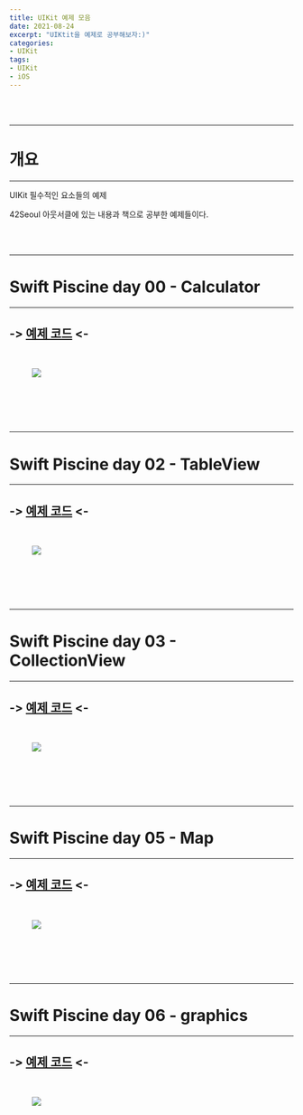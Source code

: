 ```yaml
---
title: UIKit 예제 모음
date: 2021-08-24
excerpt: "UIKtit을 예제로 공부해보자:)"
categories:
- UIKit
tags:
- UIKit
- iOS
---
```



<br />
<br />

---

# 개요

---

UIKit 필수적인 요소들의 예제

42Seoul 아웃서클에 있는 내용과 책으로 공부한 예제들이다.


<br />
<br />

---

# Swift Piscine day 00 - Calculator 

---

## -> [예제 코드](https://github.com/dq-QQQ/UIKit_Example/tree/main/day00_Calculator) <-

<br />

<figure>
	<a href="https://user-images.githubusercontent.com/79088896/186394318-c840fee9-9ca4-4830-8c6e-8e69c37a7aa9.gif">
		<img src="https://user-images.githubusercontent.com/79088896/186394318-c840fee9-9ca4-4830-8c6e-8e69c37a7aa9.gif" class="w8" />
	</a>
</figure>


<br />
<br />
<br />
<br />

---

# Swift Piscine day 02 - TableView 

---

## -> [예제 코드](https://github.com/dq-QQQ/UIKit_Example/tree/main/day02_TableView) <-

<br />

<figure>
	<a href="https://user-images.githubusercontent.com/79088896/186399958-659d61a6-d871-4f0a-a91f-4df406a9075e.gif">
		<img src="https://user-images.githubusercontent.com/79088896/186399958-659d61a6-d871-4f0a-a91f-4df406a9075e.gif" class="w8" />
	</a>
</figure>


<br />
<br />
<br />
<br />

---

# Swift Piscine day 03 - CollectionView 

---

## -> [예제 코드](https://github.com/dq-QQQ/UIKit_Example/tree/main/day03_CollectionView) <-

<br />

<figure>
	<a href="https://user-images.githubusercontent.com/79088896/186402313-26378aab-4c3e-4d73-ae2e-c80986ac8bfd.gif">
		<img src="https://user-images.githubusercontent.com/79088896/186402313-26378aab-4c3e-4d73-ae2e-c80986ac8bfd.gif" class="w8" />
	</a>
</figure>


<br />
<br />
<br />
<br />

---

# Swift Piscine day 05 - Map 

---

## -> [예제 코드](https://github.com/dq-QQQ/UIKit_Example/tree/main/day05_map) <-

<br />

<figure>
	<a href="https://user-images.githubusercontent.com/79088896/186403187-32c6dec2-11cc-4245-b17d-0f17b372991c.gif">
		<img src="https://user-images.githubusercontent.com/79088896/186403187-32c6dec2-11cc-4245-b17d-0f17b372991c.gif" class="w8" />
	</a>
</figure>


<br />
<br />
<br />
<br />

---

# Swift Piscine day 06 - graphics 

---

## -> [예제 코드](https://github.com/dq-QQQ/UIKit_Example/tree/main/day06_graphics) <-

<br />

<figure>
	<a href="https://user-images.githubusercontent.com/79088896/186404257-09bfd876-f7ad-4d7b-abb7-9888610af5b7.gif">
		<img src="https://user-images.githubusercontent.com/79088896/186404257-09bfd876-f7ad-4d7b-abb7-9888610af5b7.gif" class="w8" />
	</a>
</figure>